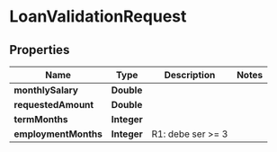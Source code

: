 

# LoanValidationRequest


## Properties

| Name | Type | Description | Notes |
|------------ | ------------- | ------------- | -------------|
|**monthlySalary** | **Double** |  |  |
|**requestedAmount** | **Double** |  |  |
|**termMonths** | **Integer** |  |  |
|**employmentMonths** | **Integer** | R1: debe ser &gt;&#x3D; 3 |  |



